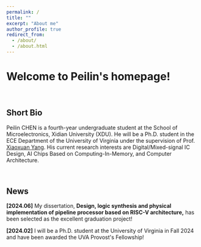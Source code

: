 ```yaml
---
permalink: /
title: ""
excerpt: "About me"
author_profile: true
redirect_from: 
  - /about/
  - /about.html
---
```


# Welcome to Peilin's homepage!

&emsp;

## Short Bio

Peilin CHEN is a fourth-year undergraduate student at the School of Microelectronics, Xidian University (XDU). He will be a Ph.D. student in the ECE Department of the University of Virginia under the supervision of Prof. [Xiaoxuan Yang](https://xiaoxuan-yang.github.io/index.html). His current research interests are Digital/Mixed-signal IC Design, AI Chips Based on Computing-In-Memory, and Computer Architecture.

&emsp;

## News

**[2024.06]** My dissertation, **Design, logic synthesis and physical implementation of pipeline processor based on RISC-V architecture,** has been selected as the excellent graduation project!

**[2024.02]** I will be a Ph.D. student at the University of Virginia in Fall 2024 and have been awarded the UVA Provost's Fellowship!





